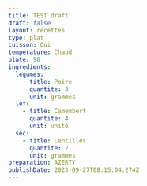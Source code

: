 ```yaml
---
title: TEST draft
draft: false
layout: recettes
type: plat
cuisson: Oui
temperature: Chaud
plate: 98
ingredients:
  legumes:
    - title: Poire
      quantite: 3
      unit: grammes
  lof:
    - title: Camembert
      quantite: 4
      unit: unité
  sec:
    - title: Lentilles
      quantite: 2
      unit: grammes
preparation: AZERTY
publishDate: 2023-09-27T08:15:04.274Z
---
```

